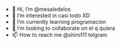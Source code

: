 - 👋 Hi, I’m @mesaledelos
- 👀 I’m interested in casi todo XD
- 🌱 I’m currently learning programación 
- 💞️ I’m looking to collaborate on el q quiera
- 📫 How to reach me @shiro111 telgram

<!---
mesaledelos/mesaledelos is a ✨ special ✨ repository because its `README.md` (this file) appears on your GitHub profile.
You can click the Preview link to take a look at your changes.
--->
